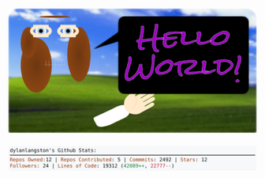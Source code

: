 <!-- 
Version 2.0.175
Built Mon Dec 30 2024 05:07:40 GMT+0000 (Coordinated Universal Time)
-->

<h1 align="center">
  <a href="https://github.com/dylanlangston/dylanlangston/tree/master/src" title="Click to View Source">
    <picture width="100%" alt="Dylan">
      <source media="(prefers-color-scheme: dark)" srcset="dylan-dark.svg?version=2.0.175">
      <img src="dylan-light.svg?version=2.0.175" alt="Dylan">
    </picture>
  </a>
</h1>

<div align="center">
  <picture width="100%" alt="Profile Info and Stats">
    <source media="(prefers-color-scheme: dark)" srcset="stats-dark.svg?version=2.0.175">
    <img src="stats-light.svg?version=2.0.175" alt="Profile Info and Stats">
  </picture>
</div>
